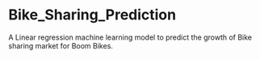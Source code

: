 # Bike_Sharing_Prediction
A Linear regression machine learning model to predict the growth of Bike sharing market for Boom Bikes.

